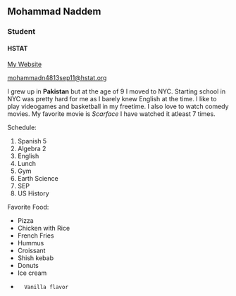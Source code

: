## Mohammad Naddem 

### Student

#### HSTAT

[My Website](https://sites.google.com/a/hstat.org/mohammadn4813sep11/)

mohammadn4813sep11@hstat.org


I grew up in **Pakistan** but at the age of 9 I moved to NYC. Starting school in NYC was pretty hard for me as I barely knew English at the time. I like to play videogames and basketball in my freetime.  I also love to watch comedy movies.
My favorite movie is _Scarface_ I have watched it atleast 7 times. 

Schedule:

1. Spanish 5
2. Algebra 2 
3. English 
4. Lunch 
5. Gym 
6. Earth Science 
7. SEP
8. US History 

Favorite Food:
* Pizza
* Chicken with Rice
* French Fries
* Hummus
* Croissant
* Shish kebab
* Donuts
* Ice cream
*       Vanilla flavor


